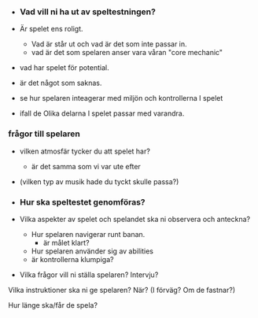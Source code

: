 - ### Vad vill ni ha ut av speltestningen?

- Är spelet ens roligt.
	- Vad är står ut och vad är det som inte passar in.
	- vad är det som spelaren anser vara våran "core mechanic"
- vad har spelet för potential.
- är det något som saknas.
- se hur spelaren inteagerar med miljön och kontrollerna I spelet
- ifall de Olika delarna I spelet passar med varandra.


### frågor till spelaren

- vilken atmosfär tycker du att spelet har?
	- är det samma som vi var ute efter
- (vilken typ av musik hade du tyckt skulle passa?)




- ### Hur ska speltestet genomföras?

- Vilka aspekter av spelet och spelandet ska ni observera och anteckna?
	- Hur spelaren navigerar runt banan.
		- är målet klart?
	- Hur spelaren använder sig av abilities
	- är kontrollerna klumpiga?
- Vilka frågor vill ni ställa spelaren? Intervju?

Vilka instruktioner ska ni ge spelaren? När? (I förväg? Om de fastnar?)

Hur länge ska/får de spela?